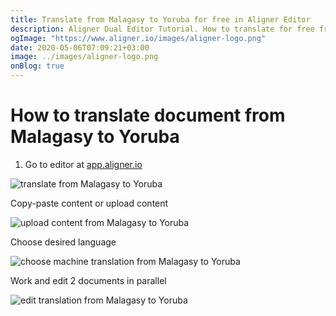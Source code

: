 ```yaml
---
title: Translate from Malagasy to Yoruba for free in Aligner Editor
description: Aligner Dual Editor Tutorial. How to translate for free from Malagasy to Yoruba. Aligner is multilingual document management platform. 
ogImage: "https://www.aligner.io/images/aligner-logo.png"
date: 2020-05-06T07:09:21+03:00
image: ../images/aligner-logo.png
onBlog: true
---
```


# How to translate document from Malagasy to Yoruba

1. Go to editor at [app.aligner.io](https://app.aligner.io "Aligner App web page")

![translate from Malagasy to Yoruba](../aligner-blank-editor.png "translate from Malagasy to Yoruba")

Copy-paste content or upload content

![upload content from Malagasy to Yoruba](../aligner-uploaded-document.png "upload content from Malagasy to Yoruba")

Choose desired language

![choose machine translation from Malagasy to Yoruba](../aligner-language-dropdown.png "choose machine translation from Malagasy to Yoruba")

Work and edit 2 documents in parallel

![edit translation from Malagasy to Yoruba](../aligner-double-sitded-editor.png "edit translation from Malagasy to Yoruba")

